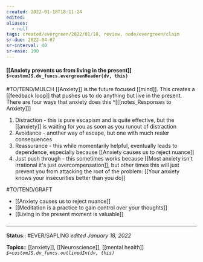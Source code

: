 ```yaml
---
created: 2022-01-18T18:11:24 
edited: 
aliases:
  - null
tags: created/evergreen/2022/01/18, review, node/evergreen/claim
sr-due: 2022-04-07
sr-interval: 40
sr-ease: 190
---
```


#### [[Anxiety prevents us from living in the present]] `$=customJS.dv_funcs.evergreenHeader(dv, this)`

#TO/TEND/MULCH [[Anxiety]] is the future focused [[mind]]. 
This creates a [[feedback loop]] that pushes us to do anything but live in the present.
There are four ways that anxiety does this
^[[[notes_Responses to Anxiety]]]
1. Distraction - this is pure escapism and is quite effective, but the [[anxiety]] is waiting for you as soon as you runout of distraction
2. Avoidance - another way of escape, but one with much realer consequences
3. Reassurance - this while momentarily helpful, eventually leads to dependence, especially because [[Anxiety causes us to reject nuance]]
4. Just push through - this sometimes works because [[Most anxiety isn't irrational it's just overcompensation]], but other times this will just prevent you from attacking the root of the problem: [[Your anxiety knows your insecurities better than you do]]

#TO/TEND/GRAFT 
- [[Anxiety causes us to reject nuance]]
- [[Meditation is a practice to gain control over your thoughts]]
- [[Living in the present moment is valuable]]

### <hr class="footnote"/>

**Status**:: #EVER/SAPLING 
*edited January 18, 2022*

**Topics**:: [[anxiety]], [[Neuroscience]], [[mental health]]
*`$=customJS.dv_funcs.outlinedIn(dv, this)`*

